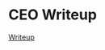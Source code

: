 # CEO Writeup

[Writeup](https://github.com/sonjoh/CTF-Writeups/tree/main/uiuctf-2021#CEO-points-50)
